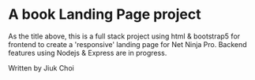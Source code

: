 # A book Landing Page project

As the title above, this is a full stack project using html & bootstrap5 for frontend to create a 'responsive' landing page for Net Ninja Pro. Backend features using Nodejs & Express are in progress.

Written by Jiuk Choi
